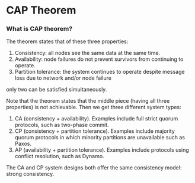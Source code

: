# CAP Theorem
### What is CAP theorem?
The theorem states that of these three properties:
1. Consistency: all nodes see the same data at the same time.
2. Availability: node failures do not prevent survivors from continuing to operate.
3. Partition tolerance: the system continues to operate despite message loss due to network and/or node failure 

only two can be satisfied simultaneously.

Note that the theorem states that the middle piece (having all three properties) is not achievable. Then we get three different system types:
1. CA (consistency + availability). Examples include full strict quorum protocols, such as two-phase commit.
2. CP (consistency + partition tolerance). Examples include majority quorum protocols in which minority partitions are unavailable such as Paxos.
3. AP (availability + partition tolerance). Examples include protocols using conflict resolution, such as Dynamo.

The CA and CP system designs both offer the same consistency model: strong consistency. 
